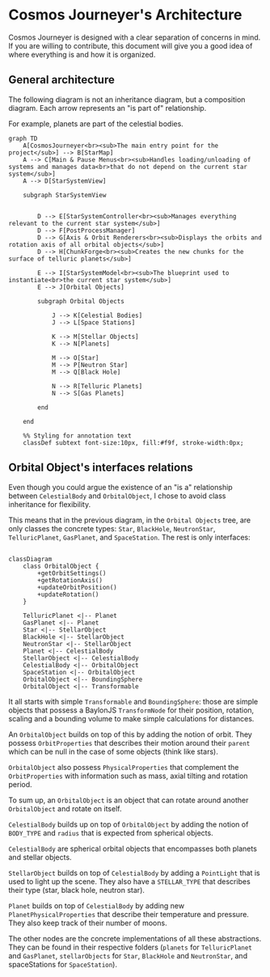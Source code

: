 # Cosmos Journeyer's Architecture

Cosmos Journeyer is designed with a clear separation of concerns in mind. If you are willing to contribute, this document will give you a good idea of where everything is and how it is organized.

## General architecture

The following diagram is not an inheritance diagram, but a composition diagram. Each arrow represents an "is part of" relationship.

For example, planets are part of the celestial bodies.

```mermaid
graph TD
    A[CosmosJourneyer<br><sub>The main entry point for the project</sub>] --> B[StarMap]
    A --> C[Main & Pause Menus<br><sub>Handles loading/unloading of systems and manages data<br>that do not depend on the current star system</sub>]
    A --> D[StarSystemView]

    subgraph StarSystemView


        D --> E[StarSystemController<br><sub>Manages everything relevant to the current star system</sub>]
        D --> F[PostProcessManager]
        D --> G[Axis & Orbit Renderers<br><sub>Displays the orbits and rotation axis of all orbital objects</sub>]
        D --> H[ChunkForge<br><sub>Creates the new chunks for the surface of telluric planets</sub>]

        E --> I[StarSystemModel<br><sub>The blueprint used to instantiate<br>the current star system</sub>]
        E --> J[Orbital Objects]

        subgraph Orbital Objects

            J --> K[Celestial Bodies]
            J --> L[Space Stations]

            K --> M[Stellar Objects]
            K --> N[Planets]

            M --> O[Star]
            M --> P[Neutron Star]
            M --> Q[Black Hole]

            N --> R[Telluric Planets]
            N --> S[Gas Planets]

        end

    end

    %% Styling for annotation text
    classDef subtext font-size:10px, fill:#f9f, stroke-width:0px;

```

## Orbital Object's interfaces relations

Even though you could argue the existence of an "is a" relationship between `CelestialBody` and `OrbitalObject`, I chose to avoid class inheritance for flexibility.

This means that in the previous diagram, in the `Orbital Objects` tree, are only classes the concrete types: `Star`, `BlackHole`, `NeutronStar`, `TelluricPlanet`, `GasPlanet`, and `SpaceStation`. The rest is only interfaces:

```mermaid

classDiagram
    class OrbitalObject {
        +getOrbitSettings()
        +getRotationAxis()
        +updateOrbitPosition()
        +updateRotation()
    }

    TelluricPlanet <|-- Planet
    GasPlanet <|-- Planet
    Star <|-- StellarObject
    BlackHole <|-- StellarObject
    NeutronStar <|-- StellarObject
    Planet <|-- CelestialBody
    StellarObject <|-- CelestialBody
    CelestialBody <|-- OrbitalObject
    SpaceStation <|-- OrbitalObject
    OrbitalObject <|-- BoundingSphere
    OrbitalObject <|-- Transformable

```

It all starts with simple `Transformable` and `BoundingSphere`:
those are simple objects that possess a BaylonJS `TransformNode` for their position, rotation, scaling and a bounding volume to make simple calculations for distances.

An `OrbitalObject` builds on top of this by adding the notion of orbit. They possess `OrbitProperties` that describes their motion around their `parent` which can be null in the case of some objects (think like stars).

`OrbitalObject` also possess `PhysicalProperties` that complement the `OrbitProperties` with information such as mass, axial tilting and rotation period.

To sum up, an `OrbitalObject` is an object that can rotate around another `OrbitalObject` and rotate on itself.

`CelestialBody` builds up on top of `OrbitalObject` by adding the notion of `BODY_TYPE` and `radius` that is expected from spherical objects.

`CelestialBody` are spherical orbital objects that encompasses both planets and stellar objects.

`StellarObject` builds on top of `CelestialBody` by adding a `PointLight` that is used to light up the scene. They also have a `STELLAR_TYPE` that describes their type (star, black hole, neutron star).

`Planet` builds on top of `CelestialBody` by adding new `PlanetPhysicalProperties` that describe their temperature and pressure. They also keep track of their number of moons.

The other nodes are the concrete implementations of all these abstractions.
They can be found in their respective folders (`planets` for `TelluricPlanet` and `GasPlanet`, `stellarObjects` for `Star`, `BlackHole` and `NeutronStar`, and spaceStations for `SpaceStation`).
